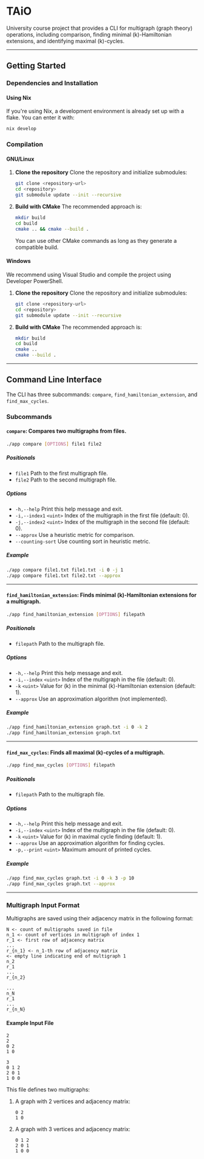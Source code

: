 # TAiO

University course project that provides a CLI for multigraph (graph theory) operations, including comparison, finding minimal \(k\)-Hamiltonian extensions, and identifying maximal \(k\)-cycles.

---

## Getting Started

### Dependencies and Installation

#### Using Nix
If you're using Nix, a development environment is already set up with a flake. You can enter it with:

```bash
nix develop
```

### Compilation

#### GNU/Linux

1. **Clone the repository**
   Clone the repository and initialize submodules:
   ```bash
   git clone <repository-url>
   cd <repository>
   git submodule update --init --recursive
   ```

2. **Build with CMake**
   The recommended approach is:
   ```bash
   mkdir build
   cd build
   cmake .. && cmake --build .
   ```
   You can use other CMake commands as long as they generate a compatible build.

#### Windows
We recommend using Visual Studio and compile the project using Developer PowerShell.

1. **Clone the repository**
   Clone the repository and initialize submodules:
   ```bash
   git clone <repository-url>
   cd <repository>
   git submodule update --init --recursive
   ```

2. **Build with CMake**
   The recommended approach is:
   ```bash
   mkdir build
   cd build
   cmake ..
   cmake --build .
   ```
---

## Command Line Interface

The CLI has three subcommands: `compare`, `find_hamiltonian_extension`, and `find_max_cycles`.

### Subcommands

#### **`compare`**: Compares two multigraphs from files.
```bash
./app compare [OPTIONS] file1 file2
```

##### **Positionals**
- `file1`
  Path to the first multigraph file.
- `file2`
  Path to the second multigraph file.

##### **Options**
- `-h,--help`
  Print this help message and exit.
- `-i,--index1` `<uint>`
  Index of the multigraph in the first file (default: 0).
- `-j,--index2` `<uint>`
  Index of the multigraph in the second file (default: 0).
- `--approx`
  Use a heuristic metric for comparison.
- `--counting-sort`
  Use counting sort in heuristic metric.

##### **Example**
```bash
./app compare file1.txt file1.txt -i 0 -j 1
./app compare file1.txt file2.txt --approx
```

---

#### **`find_hamiltonian_extension`**: Finds minimal \(k\)-Hamiltonian extensions for a multigraph.
```bash
./app find_hamiltonian_extension [OPTIONS] filepath
```

##### **Positionals**
- `filepath`
  Path to the multigraph file.

##### **Options**
- `-h,--help`
  Print this help message and exit.
- `-i,--index` `<uint>`
  Index of the multigraph in the file (default: 0).
- `-k` `<uint>`
  Value for \(k\) in the minimal \(k\)-Hamiltonian extension (default: 1).
- `--approx`
  Use an approximation algorithm (not implemented).

##### **Example**
```bash
./app find_hamiltonian_extension graph.txt -i 0 -k 2
./app find_hamiltonian_extension graph.txt
```

---

#### **`find_max_cycles`**: Finds all maximal \(k\)-cycles of a multigraph.
```bash
./app find_max_cycles [OPTIONS] filepath
```

##### **Positionals**
- `filepath`
  Path to the multigraph file.

##### **Options**
- `-h,--help`
  Print this help message and exit.
- `-i,--index` `<uint>`
  Index of the multigraph in the file (default: 0).
- `-k` `<uint>`
  Value for \(k\) in maximal cycle finding (default: 1).
- `--approx`
  Use an approximation algorithm for finding cycles.
- `-p,--print` `<uint>`
  Maximum amount of printed cycles.  

##### **Example**
```bash
./app find_max_cycles graph.txt -i 0 -k 3 -p 10
./app find_max_cycles graph.txt --approx
```

---

### Multigraph Input Format

Multigraphs are saved using their adjacency matrix in the following format:

```
N <- count of multigraphs saved in file
n_1 <- count of vertices in multigraph of index 1
r_1 <- first row of adjacency matrix
...
r_{n_1} <- n_1-th row of adjacency matrix
<- empty line indicating end of multigraph 1
n_2
r_1
...
r_{n_2}

...
n_N
r_1
...
r_{n_N}
```

#### Example Input File
```
2
2
0 2
1 0

3
0 1 2
2 0 1
1 0 0
```

This file defines two multigraphs:
1. A graph with 2 vertices and adjacency matrix:
   ```
   0 2
   1 0
   ```
2. A graph with 3 vertices and adjacency matrix:
   ```
   0 1 2
   2 0 1
   1 0 0
   ```
